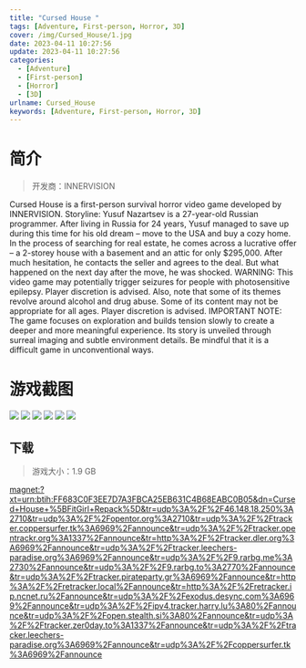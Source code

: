 ```yaml
---
title: "Cursed House "
tags: [Adventure, First-person, Horror, 3D]
cover: /img/Cursed_House/1.jpg
date: 2023-04-11 10:27:56
update: 2023-04-11 10:27:56
categories: 
  - [Adventure]
  - [First-person]
  - [Horror]
  - [3D]
urlname: Cursed_House
keywords: [Adventure, First-person, Horror, 3D]
---
```

# 简介

> 开发商：INNERVISION

Cursed House is a first-person survival horror video game developed by INNERVISION.
Storyline:
Yusuf Nazartsev is a 27-year-old Russian programmer. After living in Russia for 24 years, Yusuf managed to save up during this time for his old dream – move to the USA and buy a cozy home.
In the process of searching for real estate, he comes across a lucrative offer – a 2-storey house with a basement and an attic for only $295,000. After much hesitation, he contacts the seller and agrees to the deal. But what happened on the next day after the move, he was shocked.
WARNING: This video game may potentially trigger seizures for people with photosensitive epilepsy. Player discretion is advised. Also, note that some of its themes revolve around alcohol and drug abuse. Some of its content may not be appropriate for all ages. Player discretion is advised.
IMPORTANT NOTE: The game focuses on exploration and builds tension slowly to create a deeper and more meaningful experience. Its story is unveiled through surreal imaging and subtle environment details. Be mindful that it is a difficult game in unconventional ways.

# 游戏截图

![](/img/Cursed_House/2.jpg)
![](/img/Cursed_House/3.jpg)
![](/img/Cursed_House/4.jpg)
![](/img/Cursed_House/5.jpg)
![](/img/Cursed_House/6.jpg)
![](/img/Cursed_House/7.jpg)


## 下载

> 游戏大小：1.9 GB

[magnet:?xt=urn:btih:FF683C0F3EE7D7A3FBCA25EB631C4B68EABC0B05&amp;dn=Cursed+House+%5BFitGirl+Repack%5D&amp;tr=udp%3A%2F%2F46.148.18.250%3A2710&amp;tr=udp%3A%2F%2Fopentor.org%3A2710&amp;tr=udp%3A%2F%2Ftracker.coppersurfer.tk%3A6969%2Fannounce&amp;tr=udp%3A%2F%2Ftracker.opentrackr.org%3A1337%2Fannounce&amp;tr=http%3A%2F%2Ftracker.dler.org%3A6969%2Fannounce&amp;tr=udp%3A%2F%2Ftracker.leechers-paradise.org%3A6969%2Fannounce&amp;tr=udp%3A%2F%2F9.rarbg.me%3A2730%2Fannounce&amp;tr=udp%3A%2F%2F9.rarbg.to%3A2770%2Fannounce&amp;tr=udp%3A%2F%2Ftracker.pirateparty.gr%3A6969%2Fannounce&amp;tr=http%3A%2F%2Fretracker.local%2Fannounce&amp;tr=http%3A%2F%2Fretracker.ip.ncnet.ru%2Fannounce&amp;tr=udp%3A%2F%2Fexodus.desync.com%3A6969%2Fannounce&amp;tr=udp%3A%2F%2Fipv4.tracker.harry.lu%3A80%2Fannounce&amp;tr=udp%3A%2F%2Fopen.stealth.si%3A80%2Fannounce&amp;tr=udp%3A%2F%2Ftracker.zer0day.to%3A1337%2Fannounce&amp;tr=udp%3A%2F%2Ftracker.leechers-paradise.org%3A6969%2Fannounce&amp;tr=udp%3A%2F%2Fcoppersurfer.tk%3A6969%2Fannounce](magnet:?xt=urn:btih:FF683C0F3EE7D7A3FBCA25EB631C4B68EABC0B05&amp;dn=Cursed+House+%5BFitGirl+Repack%5D&amp;tr=udp%3A%2F%2F46.148.18.250%3A2710&amp;tr=udp%3A%2F%2Fopentor.org%3A2710&amp;tr=udp%3A%2F%2Ftracker.coppersurfer.tk%3A6969%2Fannounce&amp;tr=udp%3A%2F%2Ftracker.opentrackr.org%3A1337%2Fannounce&amp;tr=http%3A%2F%2Ftracker.dler.org%3A6969%2Fannounce&amp;tr=udp%3A%2F%2Ftracker.leechers-paradise.org%3A6969%2Fannounce&amp;tr=udp%3A%2F%2F9.rarbg.me%3A2730%2Fannounce&amp;tr=udp%3A%2F%2F9.rarbg.to%3A2770%2Fannounce&amp;tr=udp%3A%2F%2Ftracker.pirateparty.gr%3A6969%2Fannounce&amp;tr=http%3A%2F%2Fretracker.local%2Fannounce&amp;tr=http%3A%2F%2Fretracker.ip.ncnet.ru%2Fannounce&amp;tr=udp%3A%2F%2Fexodus.desync.com%3A6969%2Fannounce&amp;tr=udp%3A%2F%2Fipv4.tracker.harry.lu%3A80%2Fannounce&amp;tr=udp%3A%2F%2Fopen.stealth.si%3A80%2Fannounce&amp;tr=udp%3A%2F%2Ftracker.zer0day.to%3A1337%2Fannounce&amp;tr=udp%3A%2F%2Ftracker.leechers-paradise.org%3A6969%2Fannounce&amp;tr=udp%3A%2F%2Fcoppersurfer.tk%3A6969%2Fannounce)